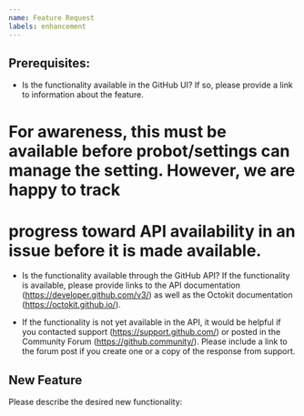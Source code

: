 ```yaml
---
name: Feature Request
labels: enhancement
---
```


## Prerequisites:

* Is the functionality available in the GitHub UI? If so, please provide a link to information about the feature.

# For awareness, this must be available before probot/settings can manage the setting. However, we are happy to track
# progress toward API availability in an issue before it is made available.
* Is the functionality available through the GitHub API? If the functionality is available, please provide links to the
  API documentation (https://developer.github.com/v3/) as well as the Octokit documentation (https://octokit.github.io/).

* If the functionality is not yet available in the API, it would be helpful if you
  contacted support (https://support.github.com/) or posted in the Community Forum (https://github.community/). Please
  include a link to the forum post if you create one or a copy of the response from support.

## New Feature

Please describe the desired new functionality:
